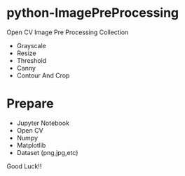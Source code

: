 # python-ImagePreProcessing
Open CV Image Pre Processing Collection
- Grayscale 
- Resize
- Threshold 
- Canny 
- Contour And Crop 

# Prepare 
- Jupyter Notebook 
- Open CV 
- Numpy 
- Matplotlib
- Dataset (png,jpg,etc)

Good Luck!!
